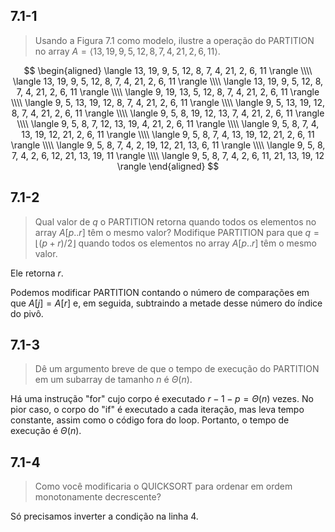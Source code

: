 ## 7.1-1

> Usando a Figura 7.1 como modelo, ilustre a operação do $\text{PARTITION}$ no array $A = \langle 13, 19, 9, 5, 12, 8, 7, 4, 21, 2, 6, 11 \rangle$.

$$
\begin{aligned}
\langle 13, 19, 9, 5, 12, 8, 7, 4, 21, 2, 6, 11 \rangle \\\\
\langle 13, 19, 9, 5, 12, 8, 7, 4, 21, 2, 6, 11 \rangle \\\\
\langle 13, 19, 9, 5, 12, 8, 7, 4, 21, 2, 6, 11 \rangle \\\\
\langle 9, 19, 13, 5, 12, 8, 7, 4, 21, 2, 6, 11 \rangle \\\\
\langle 9, 5, 13, 19, 12, 8, 7, 4, 21, 2, 6, 11 \rangle \\\\
\langle 9, 5, 13, 19, 12, 8, 7, 4, 21, 2, 6, 11 \rangle \\\\
\langle 9, 5, 8, 19, 12, 13, 7, 4, 21, 2, 6, 11 \rangle \\\\
\langle 9, 5, 8, 7, 12, 13, 19, 4, 21, 2, 6, 11 \rangle \\\\
\langle 9, 5, 8, 7, 4, 13, 19, 12, 21, 2, 6, 11 \rangle \\\\
\langle 9, 5, 8, 7, 4, 13, 19, 12, 21, 2, 6, 11 \rangle \\\\
\langle 9, 5, 8, 7, 4, 2, 19, 12, 21, 13, 6, 11 \rangle \\\\
\langle 9, 5, 8, 7, 4, 2, 6, 12, 21, 13, 19, 11 \rangle \\\\
\langle 9, 5, 8, 7, 4, 2, 6, 11, 21, 13, 19, 12 \rangle
\end{aligned}
$$

## 7.1-2

> Qual valor de $q$ o $\text{PARTITION}$ retorna quando todos os elementos no array $A[p..r]$ têm o mesmo valor? Modifique $\text{PARTITION}$ para que $q = \lfloor (p + r) / 2 \rfloor$ quando todos os elementos no array $A[p..r]$ têm o mesmo valor.

Ele retorna $r$.

Podemos modificar $\text{PARTITION}$ contando o número de comparações em que $A[j] = A[r]$ e, em seguida, subtraindo a metade desse número do índice do pivô.

## 7.1-3

> Dê um argumento breve de que o tempo de execução do $\text{PARTITION}$ em um subarray de tamanho $n$ é $\Theta(n)$.

Há uma instrução "for" cujo corpo é executado $r - 1 - p = \Theta(n)$ vezes. No pior caso, o corpo do "if" é executado a cada iteração, mas leva tempo constante, assim como o código fora do loop. Portanto, o tempo de execução é $\Theta(n)$.

## 7.1-4

> Como você modificaria o $\text{QUICKSORT}$ para ordenar em ordem monotonamente decrescente?

Só precisamos inverter a condição na linha 4.
